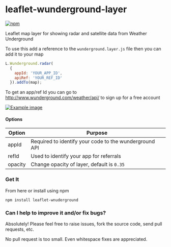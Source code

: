 # leaflet-wunderground-layer

[![npm](https://img.shields.io/npm/v/leaflet-wunderground.svg)](https://www.npmjs.com/package/leaflet-wunderground)

Leaflet map layer for showing radar and satellite data from Weather Underground

To use this add a reference to the `wunderground.layer.js` file then you can add it to your map

```js
L.Wunderground.radar(
  {
    appId: 'YOUR_APP_ID',
    apiRef: 'YOUR_REF_ID'
  }).addTo(map);
```

To get an app/ref Id you can go to http://www.wunderground.com/weather/api/ to sign up for a free account

[![Example image](https://github.com/davetimmins/leaflet-wunderground-layer/raw/master/example.png)](example)

#### Options

| Option  | Purpose |
| ------------- | ------------- |
| appId  | Required to identify your code to the wunderground API  |
| refId  | Used to identify your app for referrals  |
| opacity| Change opacity of layer, default is `0.35` |

### Get It

From here or install using npm

`npm install leaflet-wnuderground`

### Can I help to improve it and/or fix bugs?

Absolutely! Please feel free to raise issues, fork the source code, send pull requests, etc.

No pull request is too small. Even whitespace fixes are appreciated.
